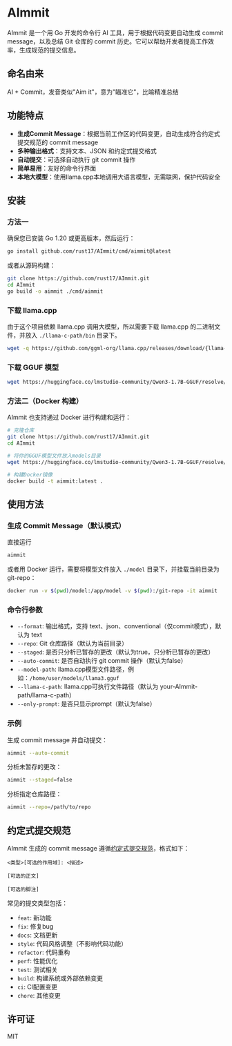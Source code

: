 # AImmit

AImmit 是一个用 Go 开发的命令行 AI 工具，用于根据代码变更自动生成 commit message，以及总结 Git 仓库的 commit 历史。它可以帮助开发者提高工作效率，生成规范的提交信息。

## 命名由来

AI + Commit，发音类似"Aim it"，意为"瞄准它"，比喻精准总结

## 功能特点

- **生成Commit Message**：根据当前工作区的代码变更，自动生成符合约定式提交规范的 commit message
- **多种输出格式**：支持文本、JSON 和约定式提交格式
- **自动提交**：可选择自动执行 git commit 操作
- **简单易用**：友好的命令行界面
- **本地大模型**：使用llama.cpp本地调用大语言模型，无需联网，保护代码安全

## 安装

### 方法一

确保您已安装 Go 1.20 或更高版本，然后运行：

```bash
go install github.com/rust17/AImmit/cmd/aimmit@latest
```

或者从源码构建：

```bash
git clone https://github.com/rust17/AImmit.git
cd AImmit
go build -o aimmit ./cmd/aimmit
```

### 下载 llama.cpp
由于这个项目依赖 llama.cpp 调用大模型，所以需要下载 llama.cpp 的二进制文件，并放入 `./llama-c-path/bin` 目录下。

```bash
wget -q https://github.com/ggml-org/llama.cpp/releases/download/{llama-bin.zip} -O temp.zip && unzip temp.zip -d ./temp && mv ./temp/build/bin/* ./llama-c-path/ && rm -rf temp && rm temp.zip
```

### 下载 GGUF 模型

```bash
wget https://huggingface.co/lmstudio-community/Qwen3-1.7B-GGUF/resolve/main/Qwen3-1.7B-Q6_K.gguf -O ./model/Qwen3-1.7B-Q6_K.gguf
```

### 方法二（Docker 构建）

AImmit 也支持通过 Docker 进行构建和运行：

```bash
# 克隆仓库
git clone https://github.com/rust17/AImmit.git
cd AImmit

# 将你的GGUF模型文件放入models目录
wget https://huggingface.co/lmstudio-community/Qwen3-1.7B-GGUF/resolve/main/Qwen3-1.7B-Q6_K.gguf -O ./model/Qwen3-1.7B-Q6_K.gguf

# 构建Docker镜像
docker build -t aimmit:latest .
```

## 使用方法

### 生成 Commit Message（默认模式）
直接运行
```bash
aimmit
```
或者用 Docker 运行，需要将模型文件放入 `./model` 目录下，并挂载当前目录为 git-repo：
```bash
docker run -v $(pwd)/model:/app/model -v $(pwd):/git-repo -it aimmit
```

### 命令行参数
- `--format`: 输出格式，支持 text、json、conventional（仅commit模式），默认为 text
- `--repo`: Git 仓库路径（默认为当前目录）
- `--staged`: 是否只分析已暂存的更改（默认为true，只分析已暂存的更改）
- `--auto-commit`: 是否自动执行 git commit 操作（默认为false）
- `--model-path`: llama.cpp模型文件路径，例如：`/home/user/models/llama3.gguf`
- `--llama-c-path`: llama.cpp可执行文件路径（默认为 your-AImmit-path/llama-c-path）
- `--only-prompt`: 是否只显示prompt（默认为false）

### 示例

生成 commit message 并自动提交：

```bash
aimmit --auto-commit
```

分析未暂存的更改：

```bash
aimmit --staged=false
```

分析指定仓库路径：

```bash
aimmit --repo=/path/to/repo
```

## 约定式提交规范

AImmit 生成的 commit message 遵循[约定式提交规范](https://www.conventionalcommits.org/)，格式如下：

```
<类型>[可选的作用域]: <描述>

[可选的正文]

[可选的脚注]
```

常见的提交类型包括：

- `feat`: 新功能
- `fix`: 修复bug
- `docs`: 文档更新
- `style`: 代码风格调整（不影响代码功能）
- `refactor`: 代码重构
- `perf`: 性能优化
- `test`: 测试相关
- `build`: 构建系统或外部依赖变更
- `ci`: CI配置变更
- `chore`: 其他变更

## 许可证

MIT